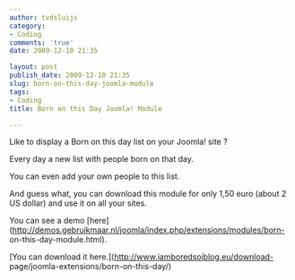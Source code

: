 ```yaml
---
author: tvdsluijs
category:
- Coding
comments: 'true'
date: 2009-12-10 21:35

layout: post
publish_date: 2009-12-10 21:35
slug: born-on-this-day-joomla-module
tags:
- Coding
title: Born on this Day Joomla! Module

---
```

Like to display a Born on this day list on your Joomla! site ?  
  
Every day a new list with people born on that day.  
  
  
  
You can even add your own people to this list.  
  
And guess what, you can download this module for only 1,50 euro (about 2 US
dollar) and use it on all your sites.  
  
You can see a demo
[here](http://demos.gebruikmaar.nl/joomla/index.php/extensions/modules/born-
on-this-day-module.html).  
  
[You can download it here.](http://www.iamboredsoiblog.eu/download-
page/joomla-extensions/born-on-this-day/)

